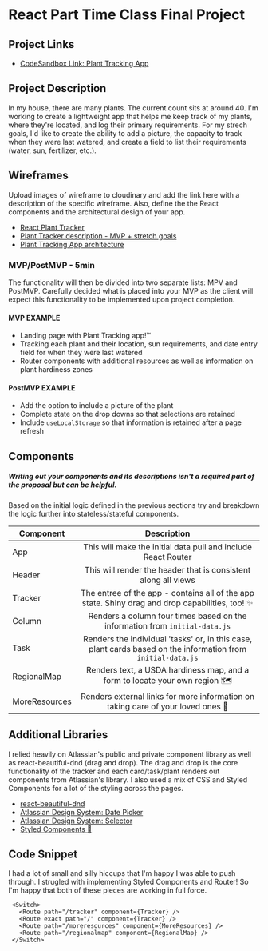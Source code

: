 # React Part Time Class Final Project

## Project Links

- [CodeSandbox Link: Plant Tracking App](https://codesandbox.io/s/plant-tracking-app-final-liuig)

## Project Description

In my house, there are many plants. The current count sits at around 40. I'm working to create a lightweight app that helps me keep track of my plants, where they're located, and log their primary requirements. For my strech goals, I'd like to create the ability to add a picture, the capacity to track when they were last watered, and create a field to list their requirements (water, sun, fertilizer, etc.).


## Wireframes

Upload images of wireframe to cloudinary and add the link here with a description of the specific wireframe. Also, define the the React components and the architectural design of your app.

- [React Plant Tracker](https://res.cloudinary.com/dwsmrfioc/image/upload/v1631575061/Scratchpad_ulsm6c.jpg)
- [Plant Tracker description - MVP + stretch goals](https://res.cloudinary.com/dwsmrfioc/image/upload/v1631575069/Scratchpad_irvkki.jpg)
- [Plant Tracking App architecture](https://docs.google.com/drawings/d/19mx3zz2GPdZG72H-8I7oiO8FoaygPNBMJL7sBsnZXfU/edit?usp=sharing)

### MVP/PostMVP - 5min

The functionality will then be divided into two separate lists: MPV and PostMVP.  Carefully decided what is placed into your MVP as the client will expect this functionality to be implemented upon project completion.  

#### MVP EXAMPLE
- Landing page with Plant Tracking app!™️
- Tracking each plant and their location, sun requirements, and date entry field for when they were last watered
- Router components with additional resources as well as information on plant hardiness zones

#### PostMVP EXAMPLE

- Add the option to include a picture of the plant
- Complete state on the drop downs so that selections are retained
- Include ```useLocalStorage``` so that information is retained after a page refresh

## Components
##### Writing out your components and its descriptions isn't a required part of the proposal but can be helpful.

Based on the initial logic defined in the previous sections try and breakdown the logic further into stateless/stateful components. 

| Component | Description | 
| --- | :---: |  
| App | This will make the initial data pull and include React Router| 
| Header | This will render the header that is consistent along all views | 
| Tracker | The entree of the app - contains all of the app state. Shiny drag and drop capabilities, too! ✨ |
| Column | Renders a column four times based on the information from ```initial-data.js```|
| Task | Renders the individual 'tasks' or, in this case, plant cards based on the information from ```initial-data.js```|
| RegionalMap | Renders text, a USDA hardiness map, and a form to locate your own region 🗺️|
| MoreResources | Renders external links for more information on taking care of your loved ones 🌱|



## Additional Libraries

I relied heavily on Atlassian's public and private component library as well as react-beautiful-dnd (drag and drop). The drag and drop is the core functionality of the tracker and each card/task/plant renders out components from Atlassian's library. I also used a mix of CSS and Styled Components for a lot of the styling across the pages.

- [react-beautiful-dnd](https://github.com/atlassian/react-beautiful-dnd)
- [Atlassian Design System: Date Picker](https://atlassian.design/components/datetime-picker/date-picker/examples)
- [Atlassian Design System: Selector](https://atlassian.design/components/select/examples)
- [Styled Components 💅](https://styled-components.com/)


## Code Snippet

I had a lot of small and silly hiccups that I'm happy I was able to push through. I strugled with implementing Styled Components and Router! So I'm happy that both of these pieces are working in full force. 

```
 <Switch>
   <Route path="/tracker" component={Tracker} />
   <Route exact path="/" component={Tracker} />
   <Route path="/moreresources" component={MoreResources} />
   <Route path="/regionalmap" component={RegionalMap} />
 </Switch>
```
